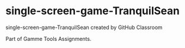 # single-screen-game-TranquilSean
single-screen-game-TranquilSean created by GitHub Classroom

Part of Gamme Tools Assignments. 
